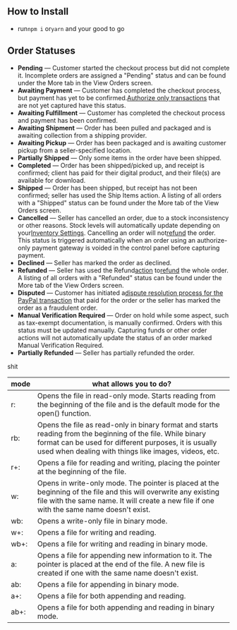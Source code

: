 ## **How to Install**

- run`npm i` or`yarn` and your good to go

## Order Statuses

- **Pending** — Customer started the checkout process but did not complete it. Incomplete orders are assigned a "Pending" status and can be found under the More tab in the View Orders screen.
- **Awaiting Payment** — Customer has completed the checkout process, but payment has yet to be confirmed.[Authorize only transactions](https://support.bigcommerce.com/s/article/Manually-Capturing-Transactions-Authorize-Only) that are not yet captured have this status.
- **Awaiting Fulfillment** — Customer has completed the checkout process and payment has been confirmed.
- **Awaiting Shipment** — Order has been pulled and packaged and is awaiting collection from a shipping provider.
- **Awaiting Pickup** — Order has been packaged and is awaiting customer pickup from a seller-specified location.
- **Partially Shipped** — Only some items in the order have been shipped.
- **Completed** — Order has been shipped/picked up, and receipt is confirmed; client has paid for their digital product, and their file(s) are available for download.
- **Shipped** — Order has been shipped, but receipt has not been confirmed; seller has used the Ship Items action. A listing of all orders with a "Shipped" status can be found under the More tab of the View Orders screen.
- **Cancelled** — Seller has cancelled an order, due to a stock inconsistency or other reasons. Stock levels will automatically update depending on your[Inventory Settings](https://support.bigcommerce.com/s/article/Inventory-Tracking). Cancelling an order will not[refund](https://support.bigcommerce.com/s/article/Processing-Refunds) the order. This status is triggered automatically when an order using an authorize-only payment gateway is voided in the control panel before capturing payment.
- **Declined** — Seller has marked the order as declined.
- **Refunded** — Seller has used the Refund[action](https://support.bigcommerce.com/s/article/Using-Order-Actions) to[refund](https://support.bigcommerce.com/s/article/Processing-Refunds) the whole order. A listing of all orders with a "Refunded" status can be found under the More tab of the View Orders screen.
- **Disputed** — Customer has initiated a[dispute resolution process for the PayPal transaction](https://www.paypal.com/us/webapps/mpp/security/seller-dispute-resolution) that paid for the order or the seller has marked the order as a fraudulent order.
- **Manual Verification Required** — Order on hold while some aspect, such as tax-exempt documentation, is manually confirmed. Orders with this status must be updated manually. Capturing funds or other order actions will not automatically update the status of an order marked Manual Verification Required.
- **Partially Refunded** — Seller has partially refunded the order.

shit

| mode | what allows you to do?                                                                                                                                                                                                        |
| ---- | ----------------------------------------------------------------------------------------------------------------------------------------------------------------------------------------------------------------------------- |
| r:   | Opens the file in read-only mode. Starts reading from the beginning of the file and is the default mode for the open() function.                                                                                              |
| rb:  | Opens the file as read-only in binary format and starts reading from the beginning of the file. While binary format can be used for different purposes, it is usually used when dealing with things like images, videos, etc. |
| r+:  | Opens a file for reading and writing, placing the pointer at the beginning of the file.                                                                                                                                       |
| w:   | Opens in write-only mode. The pointer is placed at the beginning of the file and this will overwrite any existing file with the same name. It will create a new file if one with the same name doesn't exist.                 |
| wb:  | Opens a write-only file in binary mode.                                                                                                                                                                                       |
| w+:  | Opens a file for writing and reading.                                                                                                                                                                                         |
| wb+: | Opens a file for writing and reading in binary mode.                                                                                                                                                                          |
| a:   | Opens a file for appending new information to it. The pointer is placed at the end of the file. A new file is created if one with the same name doesn't exist.                                                                |
| ab:  | Opens a file for appending in binary mode.                                                                                                                                                                                    |
| a+:  | Opens a file for both appending and reading.                                                                                                                                                                                  |
| ab+: | Opens a file for both appending and reading in binary mode.                                                                                                                                                                   |
